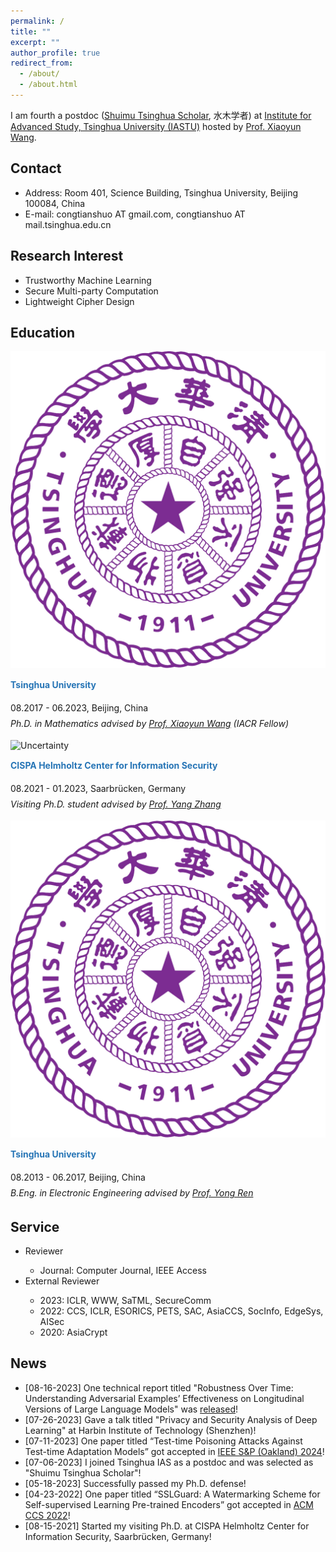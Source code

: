 ```yaml
---
permalink: /
title: ""
excerpt: ""
author_profile: true
redirect_from: 
  - /about/
  - /about.html
---
```


I am fourth a postdoc (<a href="https://postdoctor.tsinghua.edu.cn/thu/index.htm">Shuimu Tsinghua Scholar</a>, 水木学者) at <a href="https://www.ias.tsinghua.edu.cn/">Institute for Advanced Study, Tsinghua University (IASTU)</a> hosted by <a href="https://www.ias.tsinghua.edu.cn/en/info/1059/1173.htm">Prof. Xiaoyun Wang</a>.

<h2>Contact</h2>
<ul>
<li> Address: Room 401, Science Building, Tsinghua University, Beijing 100084, China
<li> E-mail: congtianshuo AT gmail.com, congtianshuo AT mail.tsinghua.edu.cn
</ul>


<h2>Research Interest</h2>

<ul>
<li>Trustworthy Machine Learning</li>
<li>Secure Multi-party Computation</li>
<li>Lightweight Cipher Design</li>
</ul>

<h2>Education</h2>

<!-- <dl>
  <dt><img align="left" width="70" height="70" hspace="10" src="/images/thu_logo.png"/></dt>
  <dt> Tsinghua University</dt>
  <dd> Aug. 2017 - Jun. 2023, Beijing, China</dd>
  <dd> <i>Ph.D. in Mathematics advised by <a href="https://www.ias.tsinghua.edu.cn/en/info/1059/1173.htm">Prof. Xiaoyun Wang</a> (IACR Fellow)</i></dd>

  <dt><img align="left" width="80" height="80" hspace="10" src="/images/cispa_logo_circle.jpg"/></dt>
  <dt> CISPA Helmholtz Center for Information Security</dt>
  <dd> Aug.2021 - Jan.2023, Saarbrücken, Germany</dd>
  <dd> <i>Visiting Ph.D. student advised by  <a href="https://yangzhangalmo.github.io/">Prof. Yang Zhang</a> </i></dd>

  <dt><img align="left" width="80" height="80" hspace="10" src="/images/thu_logo.png"/></dt>
  <dt> Tsinghua University</dt>
  <dd> Aug. 2017 - Jun. 2023, Beijing, China</dd>
  <dd> <i>Ph.D. in Mathematics advised by <a href="https://www.ias.tsinghua.edu.cn/en/info/1059/1173.htm">Prof. Xiaoyun Wang</a> (IACR Fellow)</i></dd>
</dl> -->


<div class="col-lg-12">
    <div class="row">
        <div class="col-md-2">
              <img src="/images/thu_logo.png" alt="Uncertainty">
        </div>
        <div class="col-md-10">
            <p style="line-height:20px; color: rgb(39, 117, 182);"><strong>Tsinghua University</strong></p>
            <p style="line-height:25px"> 08.2017 - 06.2023, Beijing, China
            <br> <i>Ph.D. in Mathematics advised by <a href="https://www.ias.tsinghua.edu.cn/en/info/1059/1173.htm">Prof. Xiaoyun Wang</a> (IACR Fellow)</i></p>
        </div>
    </div>
</div>

<!-- width="70px" height="70px"  -->

<div class="col-lg-12">
    <div class="row">
        <div class="col-md-2">
            <img src="/images/cispa_logo_circle.jpg"  alt="Uncertainty">
        </div>
        <div class="col-md-10">
            <p style="line-height:20px; color: rgb(39, 117, 182);"><strong>
                CISPA Helmholtz Center for Information Security</strong></p>
            <p style="line-height:25px"> 08.2021 - 01.2023, Saarbrücken, Germany
            <br> <i>Visiting Ph.D. student advised by  <a href="https://yangzhangalmo.github.io/">Prof. Yang Zhang</a> </i> </p>
        </div>
    </div>
</div>

<div class="col-lg-12">
    <div class="row">
        <div class="col-md-2">
            <img src="/images/thu_logo.png"  alt="Uncertainty">
        </div>
        <div class="col-md-10">
            <p style="line-height:20px; color: rgb(39, 117, 182);"><strong>
                Tsinghua University</strong></p>
            <p style="line-height:25px"> 08.2013 - 06.2017, Beijing, China
            <br> <i>B.Eng. in Electronic Engineering advised by <a href="http://web.ee.tsinghua.edu.cn/renyong/en/index.htm">Prof. Yong Ren</a> </i></p>
        </div>
    </div>
</div>


<h2>Service</h2>
<ul>
<li>Reviewer</li>
  <ul>
    <li>Journal: Computer Journal, IEEE Access</li>
  </ul>
<li>External Reviewer</li>
  <ul>
    <li>2023: ICLR, WWW, SaTML, SecureComm </li>
    <li>2022: CCS, ICLR, ESORICS, PETS, SAC, AsiaCCS, SocInfo, EdgeSys, AISec</li>
    <li>2020: AsiaCrypt</li>
  </ul>
</ul>


<h2>News</h2>

<ul>
<li>[08-16-2023] One technical report titled "Robustness Over Time: Understanding Adversarial Examples’ Effectiveness on Longitudinal Versions of Large Language Models" was <a href="https://arxiv.org/pdf/2308.07847.pdf">released</a>!</li>
<li>[07-26-2023] Gave a talk titled "Privacy and Security Analysis of Deep Learning" at Harbin Institute of Technology (Shenzhen)!</li>
<li>[07-11-2023] One paper titled “Test-time Poisoning Attacks Against Test-time Adaptation Models” got accepted in <a href="https://sp2024.ieee-security.org/index.html#">IEEE S&P (Oakland) 2024</a>!</li>
<li>[07-06-2023] I joined Tsinghua IAS as a postdoc and was selected as "Shuimu Tsinghua Scholar"!</li>
<li>[05-18-2023] Successfully passed my Ph.D. defense!  </li>
<li>[04-23-2022] One paper titled “SSLGuard: A Watermarking Scheme for Self-supervised Learning Pre-trained Encoders” got accepted in  <a href="https://www.sigsac.org/ccs/CCS2022/">ACM CCS 2022</a>!</li>
<li>[08-15-2021] Started my visiting Ph.D. at CISPA Helmholtz Center for Information Security, Saarbrücken, Germany!</li>
</ul>



<!--

I am currently a postdoc ([Shuimu Tsinghua Scholar](https://postdoctor.tsinghua.edu.cn/thu/index.htm), 水木学者) at [Institute for Advanced Study (IAS), Tsinghua University](https://www.ias.tsinghua.edu.cn/) hosted by [Prof. Xiaoyun Wang](https://www.ias.tsinghua.edu.cn/en/info/1059/1173.htm) (IACR fellow). 

## Research Interest
- Trustworthy Machine Learning
- Secure Multi-party Computation
- Lightweight Cipher Design

## Education

- Tsinghua University, Beijing, China (08.2017-06.2023) \
  <i>Ph.D. in Mathematics at [Institute for Advanced Study](https://www.ias.tsinghua.edu.cn/)</i> \
  Advisor: [Prof. Xiaoyun Wang](https://www.ias.tsinghua.edu.cn/en/info/1059/1173.htm)

- CISPA Helmholtz Center for Information Security, Saarbrücken, Germany (08.2021 - 01.2023) \
  <i>Visiting Ph.D. student</i>  \
  Advisor: [Prof. Yang Zhang](https://yangzhangalmo.github.io/)

- Tsinghua University, Beijing, China (08.2013-07.2017) \
  <i>B.Eng. in [Electronic Engineering](https://www.ee.tsinghua.edu.cn/)</i> \
  Advisor: [Prof. Yong Ren](http://web.ee.tsinghua.edu.cn/renyong/en/index.htm)


## News (M-D-Y)

- [07-26-2023] Gave a talk titled "Privacy and Security Analysis of Deep Learning" at Harbin Institute of Technology (Shenzhen)!

- [07-11-2023] One paper titled “Test-time Poisoning Attacks Against Test-time Adaptation Models” got accepted in [IEEE S&P (Oakland) 2024](https://sp2024.ieee-security.org/index.html#)!

- [07-06-2023] I joined Tsinghua IAS as a postdoc and was selected as "[Shuimu Tsinghua Scholar](https://postdoctor.tsinghua.edu.cn/thu/index.htm)"!

- [05-18-2023] Successfully passed my Ph.D. defense!  

- [04-23-2022] One paper titled “SSLGuard: A Watermarking Scheme for Self-supervised Learning Pre-trained Encoders” got accepted in [ACM CCS 2022](https://www.sigsac.org/ccs/CCS2022/)!

- [08-15-2021] Started my visiting Ph.D. at CISPA Helmholtz Center for Information Security, Saarbrücken, Germany!

-->
